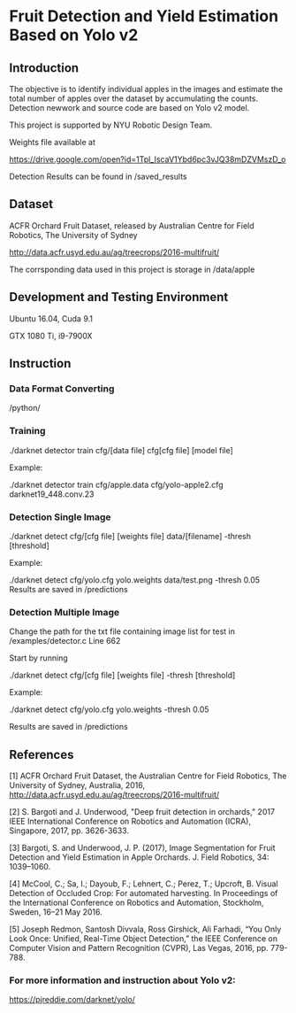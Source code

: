 # Fruit Detection and Yield Estimation Based on Yolo v2
## Introduction
The objective is to identify individual apples in the images and estimate the total number of apples over the dataset by accumulating the counts. Detection newwork and source code are based on Yolo v2 model.

This project is supported by NYU Robotic Design Team.

Weights file available at

https://drive.google.com/open?id=1Tpl_IscaV1Ybd6pc3vJQ38mDZVMszD_o 

Detection Results can be found in /saved_results

## Dataset
ACFR Orchard Fruit Dataset, released by Australian Centre for Field Robotics, The University of Sydney

http://data.acfr.usyd.edu.au/ag/treecrops/2016-multifruit/

The corrsponding data used in this project is storage in /data/apple
         
## Development and Testing Environment

Ubuntu 16.04, Cuda 9.1

GTX 1080 Ti, i9-7900X

## Instruction
### Data Format Converting
/python/
### Training
./darknet detector train cfg/[data file] cfg[cfg file] [model file]

Example:

./darknet detector train cfg/apple.data cfg/yolo-apple2.cfg darknet19_448.conv.23
### Detection Single Image
./darknet detect cfg/[cfg file] [weights file] data/[filename] -thresh [threshold]

Example:

./darknet detect cfg/yolo.cfg yolo.weights data/test.png -thresh 0.05
Results are saved in /predictions
### Detection Multiple Image
Change the path for the txt file containing image list for test in /examples/detector.c Line 662

Start by running

./darknet detect cfg/[cfg file] [weights file] -thresh [threshold]

Example:

./darknet detect cfg/yolo.cfg yolo.weights -thresh 0.05

Results are saved in /predictions

## References
[1] ACFR Orchard Fruit Dataset, the Australian Centre for Field Robotics, The University of Sydney, Australia, 2016, http://data.acfr.usyd.edu.au/ag/treecrops/2016-multifruit/

[2] S. Bargoti and J. Underwood, "Deep fruit detection in orchards," 2017 IEEE International Conference on Robotics and Automation (ICRA), Singapore, 2017, pp. 3626-3633.

[3] Bargoti, S. and Underwood, J. P. (2017), Image Segmentation for Fruit Detection and Yield Estimation in Apple Orchards. J. Field Robotics, 34: 1039–1060. 

[4] McCool, C.; Sa, I.; Dayoub, F.; Lehnert, C.; Perez, T.; Upcroft, B. Visual Detection of Occluded Crop: For automated harvesting. In Proceedings of the International Conference on Robotics and Automation, Stockholm, Sweden, 16–21 May 2016.

[5] Joseph Redmon, Santosh Divvala, Ross Girshick, Ali Farhadi, “You Only Look Once: Unified, Real-Time Object Detection,” the IEEE Conference on Computer Vision and Pattern Recognition (CVPR), Las Vegas, 2016, pp. 779-788.

### For more information and instruction about Yolo v2:

https://pjreddie.com/darknet/yolo/

